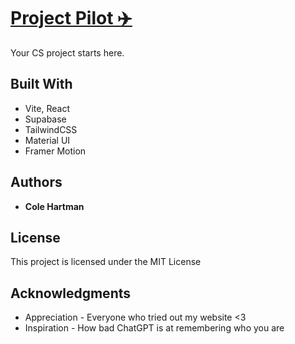 # [Project Pilot ✈️](https://projpilot.com/)

Your CS project starts here.

## Built With

* Vite, React
* Supabase
* TailwindCSS
* Material UI
* Framer Motion

## Authors

* **Cole Hartman**

## License

This project is licensed under the MIT License

## Acknowledgments

* Appreciation - Everyone who tried out my website <3
* Inspiration - How bad ChatGPT is at remembering who you are
